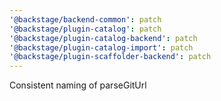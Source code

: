 ```yaml
---
'@backstage/backend-common': patch
'@backstage/plugin-catalog': patch
'@backstage/plugin-catalog-backend': patch
'@backstage/plugin-catalog-import': patch
'@backstage/plugin-scaffolder-backend': patch
---
```


Consistent naming of parseGitUrl
